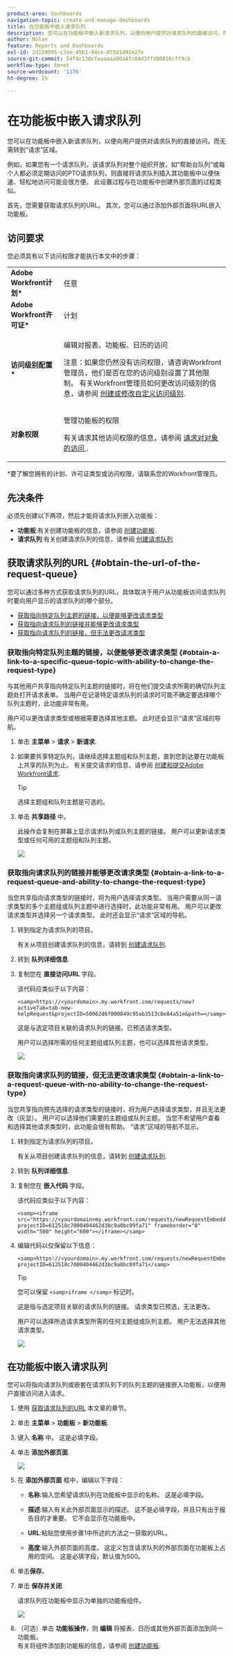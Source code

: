 ```yaml
---
product-area: dashboards
navigation-topic: create-and-manage-dashboards
title: 在功能板中嵌入请求队列
description: 您可以在功能板中嵌入新请求队列，以便向用户提供对请求队列的直接访问，而无需转到“请求”区域。
author: Nolan
feature: Reports and Dashboards
exl-id: 2d129095-c7ee-45b1-94ce-055d1d91e2fe
source-git-commit: 54f4c136cfaaaaaa90a4fc64d3ffd06816cff9cb
workflow-type: tm+mt
source-wordcount: '1176'
ht-degree: 1%

---
```


# 在功能板中嵌入请求队列

您可以在功能板中嵌入新请求队列，以便向用户提供对请求队列的直接访问，而无需转到“请求”区域。 

例如，如果您有一个请求队列，该请求队列对整个组织开放，如“帮助台队列”或每个人都必须定期访问的PTO请求队列，则直接将请求队列插入其功能板中以便快速、轻松地访问可能会很方便。 此设置过程与在功能板中创建外部页面的过程类似。

首先，您需要获取请求队列的URL。 其次，您可以通过添加外部页面将URL嵌入功能板。

## 访问要求

您必须具有以下访问权限才能执行本文中的步骤：

<table style="table-layout:auto"> 
 <col> 
 <col> 
 <tbody> 
  <tr> 
   <td role="rowheader"><strong>Adobe Workfront计划*</strong></td> 
   <td> <p>任意</p> </td> 
  </tr> 
  <tr> 
   <td role="rowheader"><strong>Adobe Workfront许可证*</strong></td> 
   <td> <p>计划 </p> </td> 
  </tr> 
  <tr> 
   <td role="rowheader"><strong>访问级别配置*</strong></td> 
   <td> <p>编辑对报表、功能板、日历的访问</p> <p>注意：如果您仍然没有访问权限，请咨询Workfront管理员，他们是否在您的访问级别设置了其他限制。 有关Workfront管理员如何更改访问级别的信息，请参阅 <a href="../../../administration-and-setup/add-users/configure-and-grant-access/create-modify-access-levels.md" class="MCXref xref">创建或修改自定义访问级别</a>.</p> </td> 
  </tr> 
  <tr> 
   <td role="rowheader"><strong>对象权限</strong></td> 
   <td> <p>管理功能板的权限</p> <p>有关请求其他访问权限的信息，请参阅 <a href="../../../workfront-basics/grant-and-request-access-to-objects/request-access.md" class="MCXref xref">请求对对象的访问 </a>.</p> </td> 
  </tr> 
 </tbody> 
</table>

&#42;要了解您拥有的计划、许可证类型或访问权限，请联系您的Workfront管理员。

## 先决条件

必须先创建以下两项，然后才能将请求队列嵌入功能板：

* **功能板**:有关创建功能板的信息，请参阅 [创建功能板](../../../reports-and-dashboards/dashboards/creating-and-managing-dashboards/create-dashboard.md).
* **请求队列**:有关创建请求队列的信息，请参阅 [创建请求队列](../../../manage-work/requests/create-and-manage-request-queues/create-request-queue.md)

## 获取请求队列的URL {#obtain-the-url-of-the-request-queue}

您可以通过多种方式获取请求队列的URL，具体取决于用户从功能板访问请求队列时要向用户显示的请求队列的哪个部分。

* [获取指向特定队列主题的链接，以便能够更改请求类型](#obtain-a-link-to-a-specific-queue-topic-with-ability-to-change-the-request-type)
* [获取指向请求队列的链接并能够更改请求类型](#obtain-a-link-to-a-request-queue-and-ability-to-change-the-request-type)
* [获取指向请求队列的链接，但无法更改请求类型](#obtain-a-link-to-a-request-queue-with-no-ability-to-change-the-request-type)

### 获取指向特定队列主题的链接，以便能够更改请求类型 {#obtain-a-link-to-a-specific-queue-topic-with-ability-to-change-the-request-type}

与其他用户共享指向特定队列主题的链接时，将在他们提交请求所需的确切队列主题处打开请求表单。 当用户在记录特定请求队列的请求时可能不确定要选择哪个队列主题时，此功能非常有用。

用户可以更改请求类型或根据需要选择其他主题。 此时还会显示“请求”区域的导航。

1. 单击 **主菜单** > **请求** > **新请求**.
1. 如果要共享特定队列，请继续选择主题组和队列主题，直到您到达要在功能板上共享的队列为止。 有关提交请求的信息，请参阅 [创建和提交Adobe Workfront请求](../../../manage-work/requests/create-requests/create-submit-requests.md).

   >[!TIP]
   >
   >选择主题组和队列主题是可选的。

1. 单击 **共享路径** 中。

   此操作会复制在屏幕上显示请求队列或队列主题的链接。 用户可以更新请求类型或任何可用的主题组和队列主题。

   ![](assets/share-request-queue-with-share-path-link-embedded-in-dashboard-nwe-350x116.png)

### 获取指向请求队列的链接并能够更改请求类型 {#obtain-a-link-to-a-request-queue-and-ability-to-change-the-request-type}

当您共享指向请求类型的链接时，将为用户选择请求类型。 当用户需要从同一请求类型的多个主题组或队列主题中进行选择时，此功能非常有用。 用户可以更改请求类型并选择另一个请求类型。 此时还会显示“请求”区域的导航。

1. 转到指定为请求队列的项目。

   有关从项目创建请求队列的信息，请转到 [创建请求队列](../../../manage-work/requests/create-and-manage-request-queues/create-request-queue.md).

1. 转到 **队列详细信息**.
1. 复制您在 **直接访问URL** 字段。

   该代码应类似于以下内容：

   ```
   <samp>https://<yourdomain>.my.workfront.com/requests/new?activeTab=tab-new-helpRequest&projectID=50062d6f000849c95ab3513c0e84a51e&path=</samp>
   ```

   这是与选定项目关联的请求队列的链接。已预选请求类型。

   用户可以选择所需的任何主题组或队列主题，也可以选择其他请求类型。

   ![](assets/share-request-queue-with-direct-url-embedded-in-dashboard-nwe-350x118.png)

### 获取指向请求队列的链接，但无法更改请求类型 {#obtain-a-link-to-a-request-queue-with-no-ability-to-change-the-request-type}

当您共享指向预先选择的请求类型的链接时，将为用户选择请求类型，并且无法更改（灰显）。 用户可以选择他们需要的主题组或队列主题。 当您不希望用户查看和选择其他请求类型时，此功能会很有帮助。 “请求”区域的导航不显示。

1. 转到指定为请求队列的项目。

   有关从项目创建请求队列的信息，请转到 [创建请求队列](../../../manage-work/requests/create-and-manage-request-queues/create-request-queue.md).

1. 转到 **队列详细信息**.
1. 复制您在 **嵌入代码** 字段。

   该代码应类似于以下内容：

   ```
   <samp><iframe src="https://<yourdomain>my.workfront.com/requests/newRequestEmbedded?projectID=612518c7000404462d3bc9a0bc09fa71" frameborder="0" width="500" height="600"></iframe></samp>
   ```

1. 编辑代码以仅保留以下信息：

   ```
   <samp>https://<yourdomain>.my.workfront.com/requests/newRequestEmbedded?projectID=612518c7000404462d3bc9a0bc09fa71</samp>
   ```

   >[!TIP]
   >
   >您可以保留 `<samp>iframe </samp>` 标记时。

   这是指与选定项目关联的请求队列的链接。 请求类型已预选，无法更改。

   用户可以选择所选请求类型所需的任何主题组或队列主题。 用户无法选择其他请求类型。

   ![](assets/share-request-queue-with-embedded-code-embedded-in-dashboard-nwe-350x210.png)

## 在功能板中嵌入请求队列

您可以将指向请求队列或嵌套在请求队列下的队列主题的链接嵌入功能板，以便用户直接访问进入请求。

1. 使用 [获取请求队列的URL](#obtain-the-url-of-the-request-queue) 本文章的章节。
1. 单击 **主菜单** > **功能板** > **新功能板**.
1. 键入 **名称** 中。 这是必填字段。
1. 单击 **添加外部页面**.

   ![](assets/add-external-page-highlighted---nwe-350x214.png)

1. 在 **添加外部页面** 框中，编辑以下字段：

   * **名称**:输入您希望请求队列在功能板中显示的名称。 这是必填字段。

   * **描述**:输入有关此外部页面显示的描述。 这不是必填字段，并且只有出于报告目的才重要。 它不会显示在功能板中。
   * **URL**:粘贴您使用步骤1中所述的方法之一获取的URL。

      <!--   
     <MadCap:conditionalText data-mc-conditions="QuicksilverOrClassic.Draft mode">   
     <MadCap:conditionalText data-mc-conditions="">   
     (NOTE: ensure this stays accurate)   
     </MadCap:conditionalText>   
     </MadCap:conditionalText>   
     -->

   * **高度**:输入外部页面的高度。 这定义包含请求队列的外部页面在功能板上占用的空间。 这是必填字段，默认值为500。

1. 单击&#x200B;**保存**。
1. 单击 **保存并关闭**. 

   请求队列在功能板中显示为单独的功能板组件。

   ![](assets/new-dashboard-with-embedded-request-queue-nwe-350x260.png)

1. （可选）单击 **功能板操作**，则 **编辑** 将报表、日历或其他外部页面添加到同一功能板。\
   有关将组件添加到功能板的信息，请参阅 [创建功能板](../../../reports-and-dashboards/dashboards/creating-and-managing-dashboards/create-dashboard.md).

 

 

<!--
<p data-mc-conditions="QuicksilverOrClassic.Draft mode">(NOTE: drafted - old information)</p>
-->

<!--
<ol data-mc-conditions="QuicksilverOrClassic.Draft mode">
<li value="1"> <p class="preview" data-mc-conditions="QuicksilverOrClassic.Quicksilver">Click the <strong>Main Menu</strong> > Requests >&nbsp;<strong>New Request</strong>. </p> </li>
<li class="preview" value="2" data-mc-conditions="QuicksilverOrClassic.Quicksilver"> <p>Continue entering the request.&nbsp;For information about submitting requests, see <a href="../../../manage-work/requests/create-requests/create-submit-requests.md" class="MCXref xref">Create and submit Adobe Workfront requests</a>. </p> </li>
<li value="3"> <p>Select the <strong>Request Type</strong> for the queue you would like added to the dashboard.</p> </li>
<li value="4"> <p>(Optional) Select a Queue Topic and a Topic Group. Depending on how the project manager set up the request queue, the names of these fields are different in each Workfront instance.</p> </li>
<li class="preview" value="5" data-mc-conditions="QuicksilverOrClassic.Quicksilver"> <p>Click <strong>Share path</strong> to obtain a shared link from the request queue you want to embed on a dashboard.</p> <p>For information about sharing a request queue, see <a href="../../../manage-work/requests/create-requests/share-link-to-request-queue.md" class="MCXref xref">Share a link to a request queue</a></p> </li>
<li value="6"> <p>For example, enter a URL similar to one of the following: </p> </li>
</ol>
-->
